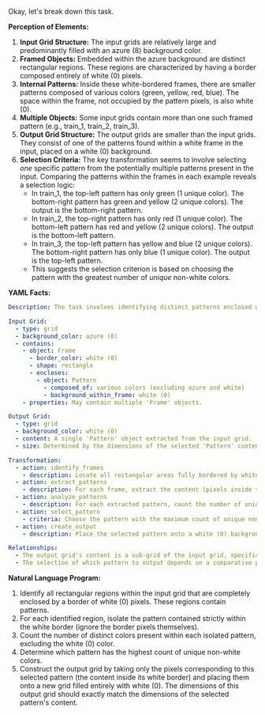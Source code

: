 Okay, let's break down this task.

**Perception of Elements:**

1.  **Input Grid Structure:** The input grids are relatively large and predominantly filled with an azure (8) background color.
2.  **Framed Objects:** Embedded within the azure background are distinct rectangular regions. These regions are characterized by having a border composed entirely of white (0) pixels.
3.  **Internal Patterns:** Inside these white-bordered frames, there are smaller patterns composed of various colors (green, yellow, red, blue). The space within the frame, not occupied by the pattern pixels, is also white (0).
4.  **Multiple Objects:** Some input grids contain more than one such framed pattern (e.g., train\_1, train\_2, train\_3).
5.  **Output Grid Structure:** The output grids are smaller than the input grids. They consist of one of the patterns found within a white frame in the input, placed on a white (0) background.
6.  **Selection Criteria:** The key transformation seems to involve selecting *one* specific pattern from the potentially multiple patterns present in the input. Comparing the patterns within the frames in each example reveals a selection logic:
    *   In train\_1, the top-left pattern has only green (1 unique color). The bottom-right pattern has green and yellow (2 unique colors). The output is the bottom-right pattern.
    *   In train\_2, the top-right pattern has only red (1 unique color). The bottom-left pattern has red and yellow (2 unique colors). The output is the bottom-left pattern.
    *   In train\_3, the top-left pattern has yellow and blue (2 unique colors). The bottom-right pattern has only blue (1 unique color). The output is the top-left pattern.
    *   This suggests the selection criterion is based on choosing the pattern with the greatest number of *unique* non-white colors.

**YAML Facts:**


```yaml
Description: The task involves identifying distinct patterns enclosed within white borders in a larger grid and selecting one specific pattern based on its color diversity to form the output.

Input Grid:
  - type: grid
  - background_color: azure (8)
  - contains:
    - object: Frame
      - border_color: white (0)
      - shape: rectangle
      - encloses:
        - object: Pattern
          - composed_of: various colors (excluding azure and white)
          - background_within_frame: white (0)
    - properties: May contain multiple 'Frame' objects.

Output Grid:
  - type: grid
  - background_color: white (0)
  - content: A single 'Pattern' object extracted from the input grid.
  - size: Determined by the dimensions of the selected 'Pattern' content (excluding the white frame).

Transformation:
  - action: identify_frames
    - description: Locate all rectangular areas fully bordered by white (0) pixels.
  - action: extract_patterns
    - description: For each frame, extract the content (pixels inside the white border).
  - action: analyze_patterns
    - description: For each extracted pattern, count the number of unique non-white colors.
  - action: select_pattern
    - criteria: Choose the pattern with the maximum count of unique non-white colors.
  - action: create_output
    - description: Place the selected pattern onto a white (0) background grid matching the pattern's dimensions.

Relationships:
  - The output grid's content is a sub-grid of the input grid, specifically the content of one of the identified frames.
  - The selection of which pattern to output depends on a comparative property (color diversity) among all identified patterns in the input.
```


**Natural Language Program:**

1.  Identify all rectangular regions within the input grid that are completely enclosed by a border of white (0) pixels. These regions contain patterns.
2.  For each identified region, isolate the pattern contained strictly within the white border (ignore the border pixels themselves).
3.  Count the number of distinct colors present within each isolated pattern, excluding the white (0) color.
4.  Determine which pattern has the highest count of unique non-white colors.
5.  Construct the output grid by taking only the pixels corresponding to this selected pattern (the content inside its white border) and placing them onto a new grid filled entirely with white (0). The dimensions of this output grid should exactly match the dimensions of the selected pattern's content.
